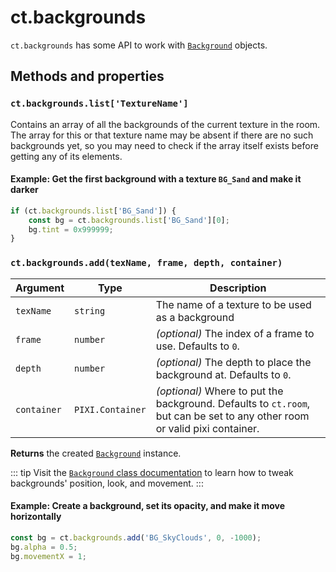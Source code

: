 # ct.backgrounds

`ct.backgrounds` has some API to work with [`Background`](Background.md) objects.

## Methods and properties

### `ct.backgrounds.list['TextureName']`

Contains an array of all the backgrounds of the current texture in the room. The array for this or that texture name may be absent if there are no such backgrounds yet, so you may need to check if the array itself exists before getting any of its elements.

#### Example: Get the first background with a texture `BG_Sand` and make it darker

```js
if (ct.backgrounds.list['BG_Sand']) {
    const bg = ct.backgrounds.list['BG_Sand'][0];
    bg.tint = 0x999999;
}
```

### `ct.backgrounds.add(texName, frame, depth, container)`

Argument | Type | Description
-|-|-
`texName` | `string` | The name of a texture to be used as a background
`frame` | `number` | *(optional)* The index of a frame to use. Defaults to `0`.
`depth` | `number` | *(optional)* The depth to place the background at. Defaults to `0`.
`container` | `PIXI.Container` | *(optional)* Where to put the background. Defaults to `ct.room`, but can be set to any other room or valid pixi container.

**Returns** the created [`Background`](Background.html) instance.

::: tip
Visit the [`Background` class documentation](Background.html) to learn how to tweak backgrounds' position, look, and movement.
:::

#### Example: Create a background, set its opacity, and make it move horizontally

```js
const bg = ct.backgrounds.add('BG_SkyClouds', 0, -1000);
bg.alpha = 0.5;
bg.movementX = 1;
```